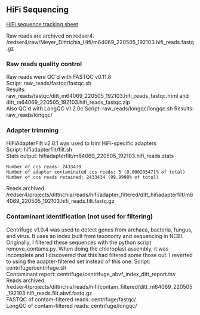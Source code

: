 ## HiFi Sequencing

[HiFi sequence tracking sheet](https://docs.google.com/spreadsheets/d/10WpqEDbLMlsCtp8gftFsXScPKQhTrrIB8Kh8VTkQy2g/edit#gid=330784194)  

Raw reads are archived on redser4:
 /redser4/raw/Meyer_Dittrichia_Hifi/m64069_220505_192103.hifi_reads.fastq.gz

### Raw reads quality control

Raw reads were QC'd with FASTQC v0.11.8  
Script: raw_reads/fastqc/fastqc.sh  
Results: raw_reads/fastqc/ditt_m64069_220505_192103.hifi_reads_fastqc.html and ditt_m64069_220505_192103.hifi_reads_fastqc.zip  
Also QC'd with LongQC v1.2.0c
Script: raw_reads/longqc/longqc.sh
Results: raw_reads/longqc/

### Adapter trimming  

HiFiAdapterFilt v2.0.1 was used to trim HiFi-specific adapters  
Script: hifiadapterfilt/filt.sh  
Stats output: hifiadapterfilt/m64069_220505_192103.hifi_reads.stats  
```
Number of ccs reads: 2433439
Number of adapter contaminated ccs reads: 5 (0.000205471% of total)
Number of ccs reads retained: 2433434 (99.9998% of total)
```
Reads archived: /redser4/projects/dittrichia/reads/hifi/adapter_filtered/ditt_hifiadapterfilt/m64069_220505_192103.hifi_reads.filt.fastq.gz

### Contaminant identification  (not used for filtering)

Centrifuge v1.0.4 was used to detect genes from archaea, bacteria, fungus, and virus. It uses an index built from taxonomy and sequencing in NCBI. Originally, I filtered these sequences with the python script remove_contams.py.  When doing the chloroplast assembly, it was incomplete and I discovered that this had filtered some those out.  I reverted to using the adapter-filtered set instead of this one.
Script: centrifuge/centrifuge.sh  
Contaminant report: centrifuge/centrifuge_abvf_index_ditt_report.tsv  
Reads archived: /redser4/projects/dittrichia/reads/hifi/contam_filtered/ditt_m64069_220505_192103.hifi_reads.filt.abvf.fastq.gz  
FASTQC of contam-filtered reads: centrifuge/fastqc/  
LongQC of contam-filtered reads: centrifuge/longqc/   
